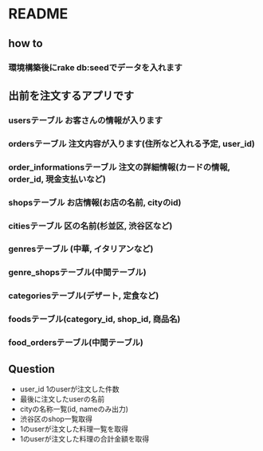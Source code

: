 # README

## how to

### 環境構築後にrake db:seedでデータを入れます

## 出前を注文するアプリです

### usersテーブル お客さんの情報が入ります
### ordersテーブル 注文内容が入ります(住所など入れる予定, user_id)
### order_informationsテーブル 注文の詳細情報(カードの情報, order_id, 現金支払いなど)
### shopsテーブル お店情報(お店の名前, cityのid)
### citiesテーブル 区の名前(杉並区, 渋谷区など)
### genresテーブル (中華, イタリアンなど)
### genre_shopsテーブル(中間テーブル)
### categoriesテーブル(デザート, 定食など)
### foodsテーブル(category_id, shop_id, 商品名)
### food_ordersテーブル(中間テーブル)


## Question

- user_id 1のuserが注文した件数
- 最後に注文したuserの名前
- cityの名称一覧(id, nameのみ出力)
- 渋谷区のshop一覧取得
- 1のuserが注文した料理一覧を取得
- 1のuserが注文した料理の合計金額を取得
